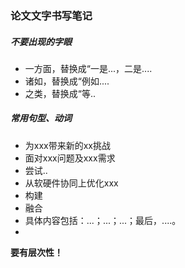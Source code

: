 ### 论文文字书写笔记

##### 不要出现的字眼
* 一方面，替换成“一是...，二是....
* 诸如，替换成“例如....
* 之类，替换成“等..




##### 常用句型、动词
* 为xxx带来新的xx挑战
* 面对xxx问题及xxx需求
* 尝试..
* 从软硬件协同上优化xxx
* 构建
* 融合
* 具体内容包括：...；...；...；最后，....。
* 





**要有层次性！**




